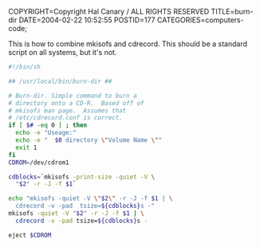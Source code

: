 COPYRIGHT=Copyright Hal Canary / ALL RIGHTS RESERVED
TITLE=burn-dir
DATE=2004-02-22 10:52:55
POSTID=177
CATEGORIES=computers-code;

This is how to combine mkisofs and cdrecord. This should be a standard script on all systems, but it's not.

```sh
#!/bin/sh

## /usr/local/bin/burn-dir ##

# Burn-dir. Simple command to burn a
# directory onto a CD-R.  Based off of
# mkisofs man page.  Assumes that
# /etc/cdrecord.conf is correct.
if [ $# -eq 0 ] ; then
  echo -e "Useage:"
  echo -e "  $0 directory \"Volume Name \""
  exit 1
fi
CDROM=/dev/cdrom1

cdblocks=`mkisofs -print-size -quiet -V \
  "$2" -r -J -f $1`

echo "mkisofs -quiet -V \"$2\" -r -J -f $1 | \
  cdrecord -v -pad  tsize=${cdblocks}s -"
mkisofs -quiet -V "$2" -r -J -f $1 | \
  cdrecord -v -pad tsize=${cdblocks}s -

eject $CDROM
```

